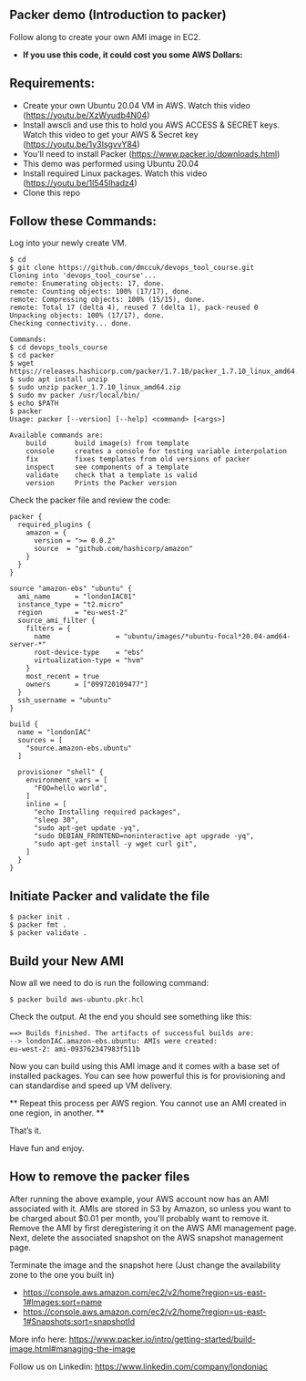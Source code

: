 ## Packer demo (Introduction to packer)

Follow along to create your own AMI image in EC2.

 * **If you use this code, it could cost you some AWS Dollars:**
 
 ## Requirements:

 * Create your own Ubuntu 20.04 VM in AWS. Watch this video (https://youtu.be/XzWyudb4N04)
 * Install awscli and use this to hold you AWS ACCESS & SECRET keys. Watch this video to get your AWS & Secret key (https://youtu.be/1y3IsgvvY84)
 * You'll need to install Packer (https://www.packer.io/downloads.html)
 * This demo was performed using Ubuntu 20.04
 * Install required Linux packages. Watch this video (https://youtu.be/1l545lhadz4)
 * Clone this repo

## Follow these Commands:
Log into your newly create VM.

````
$ cd
$ git clone https://github.com/dmccuk/devops_tool_course.git
Cloning into 'devops_tool_course'...
remote: Enumerating objects: 17, done.
remote: Counting objects: 100% (17/17), done.
remote: Compressing objects: 100% (15/15), done.
remote: Total 17 (delta 4), reused 7 (delta 1), pack-reused 0
Unpacking objects: 100% (17/17), done.
Checking connectivity... done.

Commands:
$ cd devops_tools_course
$ cd packer
$ wget https://releases.hashicorp.com/packer/1.7.10/packer_1.7.10_linux_amd64.zip
$ sudo apt install unzip
$ sudo unzip packer_1.7.10_linux_amd64.zip
$ sudo mv packer /usr/local/bin/
$ echo $PATH
$ packer
Usage: packer [--version] [--help] <command> [<args>]

Available commands are:
    build       build image(s) from template
    console     creates a console for testing variable interpolation
    fix         fixes templates from old versions of packer
    inspect     see components of a template
    validate    check that a template is valid
    version     Prints the Packer version

````

Check the packer file and review the code:

````
packer {
  required_plugins {
    amazon = {
      version = ">= 0.0.2"
      source  = "github.com/hashicorp/amazon"
    }
  }
}

source "amazon-ebs" "ubuntu" {
  ami_name      = "londonIAC01"
  instance_type = "t2.micro"
  region        = "eu-west-2"
  source_ami_filter {
    filters = {
      name                = "ubuntu/images/*ubuntu-focal*20.04-amd64-server-*"
      root-device-type    = "ebs"
      virtualization-type = "hvm"
    }
    most_recent = true
    owners      = ["099720109477"]
  }
  ssh_username = "ubuntu"
}

build {
  name = "londonIAC"
  sources = [
    "source.amazon-ebs.ubuntu"
  ]

  provisioner "shell" {
    environment_vars = [
      "FOO=hello world",
    ]
    inline = [
      "echo Installing required packages",
      "sleep 30",
      "sudo apt-get update -yq",
      "sudo DEBIAN_FRONTEND=noninteractive apt upgrade -yq",
      "sudo apt-get install -y wget curl git",
    ]
  }
}

````

## Initiate Packer and validate the file

````
$ packer init .
$ packer fmt .
$ packer validate .

````

## Build your New AMI

Now all we need to do is run the following command:

````
$ packer build aws-ubuntu.pkr.hcl
````

Check the output. At the end you should see something like this:

````
==> Builds finished. The artifacts of successful builds are:
--> londonIAC.amazon-ebs.ubuntu: AMIs were created:
eu-west-2: ami-093762347983f511b
````

Now you can build using this AMI image and it comes with a base set of installed packages. You can see how powerful this is for provisioning and can standardise and speed up VM delivery.

** Repeat this process per AWS region. You cannot use an AMI created in one region, in another. **

That’s it.

Have fun and enjoy.

## How to remove the packer files

After running the above example, your AWS account now has an AMI associated with it. AMIs are stored in S3 by Amazon, so unless you want to be charged about $0.01 per month, you'll probably want to remove it. Remove the AMI by first deregistering it on the AWS AMI management page. Next, delete the associated snapshot on the AWS snapshot management page.

Terminate the image and the snapshot here (Just change the availability zone to the one you built in)
  * https://console.aws.amazon.com/ec2/v2/home?region=us-east-1#Images:sort=name
  * https://console.aws.amazon.com/ec2/v2/home?region=us-east-1#Snapshots:sort=snapshotId
  
More info here:
https://www.packer.io/intro/getting-started/build-image.html#managing-the-image


Follow us on Linkedin:
https://www.linkedin.com/company/londoniac
